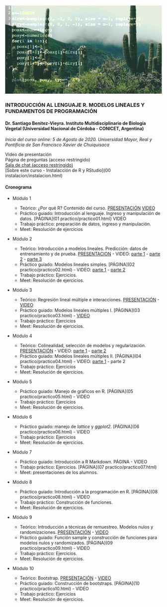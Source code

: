 ![fig1](/images/cactus.png)

### INTRODUCCIÓN AL LENGUAJE R. MODELOS LINEALES Y FUNDAMENTOS DE PROGRAMACIÓN

#### Dr. Santiago Benitez-Vieyra. Instituto Multidisciplinario de Biología Vegetal (Universidad Nacional de Córdoba - CONICET, Argentina)

*Inicio del curso online: 5 de Agosto de 2020. Universidad Mayor, Real y Pontificia de San Francisco Xavier de Chuiquisaca* 

Video de presentación   
Página de preguntas (acceso restringido)   
[Sala de chat (acceso restringido)](https://drive.google.com/file/d/1ehOG2VgnCmTu26ZOewCw0yWDA6SiRGtl/view?usp=sharing)      
[Sobre este curso - Instalacción de R y RStudio](00 instalacion/instalacion.html)


#### Cronograma   

* Módulo 1   
  + Teórico: ¿Por qué R? Contenido del curso. [PRESENTACIÓN](teoricos/teor1.html) [VIDEO](https://drive.google.com/file/d/1-lOSxsEfv8_oSRmYNMmRVQ1-8S9JH2QT/view?usp=sharing)
  + Práctico guiado: Introducción al lenguaje. Ingreso y manipulación de datos. [PÁGINA](01 practico/practico01.html) VIDEO   
  + Trabajo práctico: preparación de datos, ingreso y manipulación.  
  + Meet: Resolución de ejercicios
  
* Módulo 2   
  + Teórico: Introducción a modelos lineales. Predicción: datos de entrenamiento y de prueba. [PRESENTACION](teoricos/teor2.html) - VIDEO: [parte 1](https://drive.google.com/file/d/1NUa53L-mjdWHKwGldTXcYZLZ3owJiZp9/view?usp=sharing) - [parte 2](https://drive.google.com/file/d/1bCY-tqY-r2FgBkAdQWSx0CjRzGwMWeFr/view?usp=sharing) - [parte 3](https://drive.google.com/file/d/1e7kjkumq6HYSmRqBb0YY7zG9eQ27MvKR/view?usp=sharing)   
  + Práctico guiado: Modelos lineales simples. [PÁGINA](02 practico/practico02.html)  - VIDEO: [parte 1](https://drive.google.com/file/d/1vmjkdOo019Kxm6SIPmNYqi-maq-wiCYt/view?usp=sharing) - [parte 2](https://drive.google.com/file/d/1qpAU1re_bZ-WR7k_AxbNkqHxvqzkjLuI/view?usp=sharing)  
  + Trabajo práctico: Ejercicios.   
  + Meet: Resolución de ejercicios. 

* Módulo 3
  + Teórico: Regresión lineal múltiple e interacciones. [PRESENTACIÓN](teoricos/teor3.html) - [VIDEO](https://drive.google.com/file/d/1GcwB-rH6LuN8uOjjdWEw4pfcuOGAt6dl/view?usp=sharing)   
  + Práctico guiado: Modelos lineales múltiples I. [PÁGINA](03 practico/practico03.html) - [VIDEO](https://drive.google.com/file/d/1vvumIBIPRtP_KPEy2pkoi9siqiy0lR31/view?usp=sharing)   
  + Trabajo práctico: Ejercicios   
  + Meet: Resolución de ejercicios.

* Módulo 4
  + Teórico: Colinealidad, selección de modelos y regularización. [PRESENTACIÓN](teoricos/teor4.html) - VIDEO: [parte 1](https://drive.google.com/file/d/1fO1OJVMJoOqxESgpkvMQwgtz4m4Nfgz4/view?usp=sharing) - [parte 2](https://drive.google.com/file/d/19YUuSKLFMqaFmmySFpynbAf4vYI2JGSi/view?usp=sharing)   
  + Práctico guiado: Modelos lineales múltiples II. [PÁGINA](04 practico/practico04.html) - VIDEO: [parte 1](https://drive.google.com/file/d/1ehOG2VgnCmTu26ZOewCw0yWDA6SiRGtl/view?usp=sharing) - parte 2   
  + Trabajo práctico: Ejercicios  
  + Meet: Resolución de ejercicios. 

* Módulo 5
  + Práctico guiado: Manejo de gráficos en R. [PÁGINA](05 practico/practico05.html) - VIDEO   
  + Trabajo práctico: Ejercicios   
  + Meet: Resolución de ejercicios. 

* Módulo 6   
  + Práctico guiado: manejo de *lattice* y *ggplot2*. [PÁGINA](06 practico/practico06.html) - VIDEO    
  + Trabajo práctico: Ejercicios    
  + Meet: Resolución de ejercicios. 

* Módulo 7   
  + Práctico guiado: Introducción a R Markdown. PÁGINA - VIDEO   
  + Trabajo práctico: Ejercicios. [PÁGINA](07 practico/practico07.html)   
  + Meet: presentaciones de los alumnos. 
  
* Módulo 8   
  + Práctico guiado: Introducción a la programación en R. [PÁGINA](08 practico/practico08.html) - VIDEO   
  + Trabajo práctico: Construcción de funciones.   
  + Meet: Resolución de ejercicios. 

* Módulo 9   
  + Teórico: Introducción a técnicas de remuestreo. Modelos nulos y randomizaciones. [PRESENTACIÓN](teoricos/teor5.html) - [VIDEO](https://drive.google.com/file/d/11fQkW_3b3q4qZIHjoGvC11qdgiEx6-mo/view?usp=sharing)   
  + Práctico guiado: Función sample y construcción de funciones para modelos nulos y randomizados. [PÁGINA](09 practico/practico09.html) - VIDEO   
  + Trabajo práctico: Ejercicios.   
  + Meet: Resolución de ejercicios. 

* Módulo 10   
  + Teórico: Bootstrap. [PRESENTACIÓN](teoricos/teor6.html) - [VIDEO](https://drive.google.com/file/d/1ixkb-cWuZVNIHAQMG_FJ9D_45rzEgMBu/view?usp=sharing)   
  + Práctico guiado: Construcción de bootstraps. [PÁGINA](10 practico/practico10.html) - VIDEO   
  + Trabajo práctico: Ejercicios   
  + Meet: Resolución de ejercicios. 

 